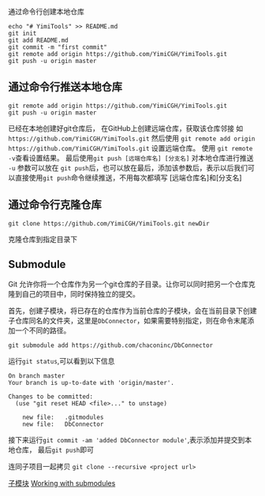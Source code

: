 

通过命令行创建本地仓库
```
echo "# YimiTools" >> README.md
git init
git add README.md
git commit -m "first commit"
git remote add origin https://github.com/YimiCGH/YimiTools.git
git push -u origin master
```


## 通过命令行推送本地仓库
```
git remote add origin https://github.com/YimiCGH/YimiTools.git
git push -u origin master
```
已经在本地创建好git仓库后，
在GitHub上创建远端仓库，获取该仓库邻接 如`https://github.com/YimiCGH/YimiTools.git`
然后使用 `git remote add origin https://github.com/YimiCGH/YimiTools.git` 设置远端仓库。
使用 `git remote -v`查看设置结果。
最后使用`git push [远端仓库名] [分支名]` 对本地仓库进行推送
`-u` 参数可以放在 `git push`后，也可以放在最后，添加该参数后，表示以后我们可以直接使用`git push`命令继续推送，不用每次都填写 [远端仓库名]和[分支名]


## 通过命令行克隆仓库

```
git clone https://github.com/YimiCGH/YimiTools.git newDir
```
克隆仓库到指定目录下

## Submodule
Git 允许你将一个仓库作为另一个git仓库的子目录。让你可以同时把另一个仓库克隆到自己的项目中，同时保持独立的提交。

首先，创建子模块，将已存在的仓库作为当前仓库的子模块，会在当前目录下创建子仓库同名的文件夹，这里是`DbConnector`，如果需要特别指定，则在命令末尾添加一个不同的路径。
```
git submodule add https://github.com/chaconinc/DbConnector
```
运行`git status`,可以看到以下信息
```
On branch master
Your branch is up-to-date with 'origin/master'.

Changes to be committed:
  (use "git reset HEAD <file>..." to unstage)

	new file:   .gitmodules
	new file:   DbConnector
```
接下来运行`git commit -am 'added DbConnector module'`,表示添加并提交到本地仓库，
最后`git push`即可


连同子项目一起拷贝
`git clone --recursive <project url>`

[子模块](https://git-scm.com/book/zh/v2/Git-%E5%B7%A5%E5%85%B7-%E5%AD%90%E6%A8%A1%E5%9D%97)
[Working with submodules](https://github.blog/2016-02-01-working-with-submodules/)
